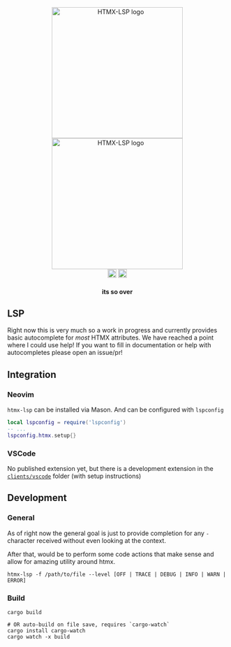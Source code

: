 <div align="center">
  <a href="https://github.com/ThePrimeagen/htmx-lsp#gh-light-mode-only"><img src="assets/logo.svg#gh-light-mode-only"        width="300px" alt="HTMX-LSP logo"/></a>
  <a href="https://github.com/ThePrimeagen/htmx-lsp#gh-dark-mode-only"><img src="assets/logo.darkmode.svg#gh-dark-mode-only" width="300px" alt="HTMX-LSP logo"/></a>
  <br>
  <a href="https://crates.io/crates/htmx-lsp"><img alt="crates.io" src="https://img.shields.io/crates/v/htmx-lsp.svg?style=for-the-badge&color=bc3f48&logo=rust" height="20"></a>
  <a href="https://github.com/ThePrimeagen/htmx-lsp/actions?query=branch%3Amaster"><img alt="build status" src="https://img.shields.io/github/actions/workflow/status/ThePrimeagen/htmx-lsp/ci.yml?branch=master&style=for-the-badge&logo=github" height="20"></a>
</div>

<h4 align="center">
     its so over
</h4>

## LSP

Right now this is very much so a work in progress and currently provides basic autocomplete for _most_ HTMX attributes. We have reached a point where I could use help! If you want to fill in documentation or help with autocompletes please open an issue/pr!

## Integration

### Neovim

`htmx-lsp` can be installed via Mason. And can be configured with `lspconfig`

```lua
local lspconfig = require('lspconfig')
-- ...
lspconfig.htmx.setup{}
```


### VSCode

No published extension yet, but there is a development extension in the [`clients/vscode`](client/vscode/README.md) folder (with setup instructions)

## Development

### General

As of right now the general goal is just to provide completion for any `-`
character received without even looking at the context.

After that, would be to perform some code actions that make sense and allow for
amazing utility around htmx.

```console
htmx-lsp -f /path/to/file --level [OFF | TRACE | DEBUG | INFO | WARN | ERROR]
```

### Build

```console
cargo build

# OR auto-build on file save, requires `cargo-watch`
cargo install cargo-watch
cargo watch -x build
```
